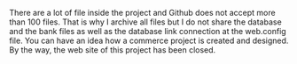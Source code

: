 There are a lot of file inside the project and Github does not accept more than 100 files. That is why I archive all files but I do not share the database and the bank files as well as the database link connection at the web.config file. You can have an idea how a commerce project is created and designed. By the way, the web site of this project has been closed.